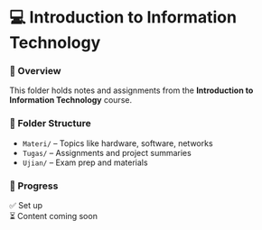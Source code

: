 # 💻 Introduction to Information Technology

### 🧾 Overview
This folder holds notes and assignments from the **Introduction to Information Technology** course.

### 📂 Folder Structure
- `Materi/` – Topics like hardware, software, networks
- `Tugas/` – Assignments and project summaries
- `Ujian/` – Exam prep and materials

### 📝 Progress
✅ Set up  
⏳ Content coming soon
